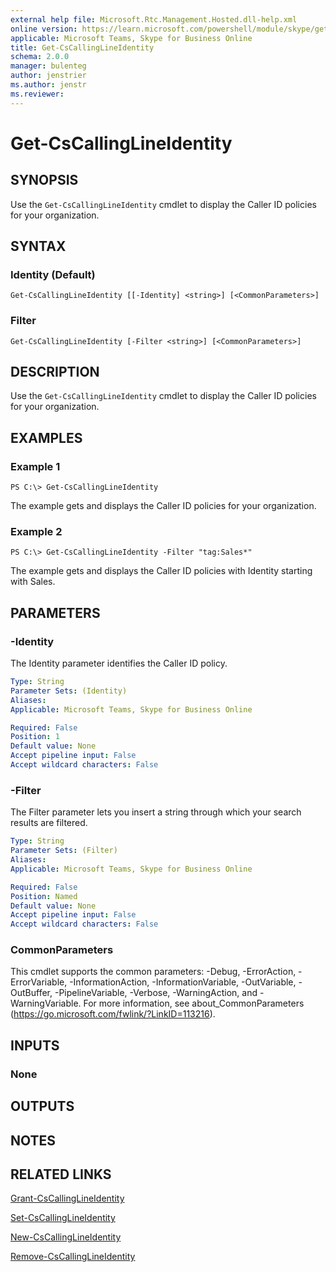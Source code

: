 ```yaml
---
external help file: Microsoft.Rtc.Management.Hosted.dll-help.xml
online version: https://learn.microsoft.com/powershell/module/skype/get-cscallinglineidentity
applicable: Microsoft Teams, Skype for Business Online
title: Get-CsCallingLineIdentity
schema: 2.0.0
manager: bulenteg
author: jenstrier
ms.author: jenstr
ms.reviewer:
---
```


# Get-CsCallingLineIdentity

## SYNOPSIS
Use the `Get-CsCallingLineIdentity` cmdlet to display the Caller ID policies for your organization.

## SYNTAX

### Identity (Default)
```
Get-CsCallingLineIdentity [[-Identity] <string>] [<CommonParameters>]
```

### Filter
```
Get-CsCallingLineIdentity [-Filter <string>] [<CommonParameters>]
```

## DESCRIPTION
Use the `Get-CsCallingLineIdentity` cmdlet to display the Caller ID policies for your organization.

## EXAMPLES

###  Example 1
```
PS C:\> Get-CsCallingLineIdentity
```

The example gets and displays the Caller ID policies for your organization.

###  Example 2
```
PS C:\> Get-CsCallingLineIdentity -Filter "tag:Sales*"
```

The example gets and displays the Caller ID policies with Identity starting with Sales.

## PARAMETERS

### -Identity
The Identity parameter identifies the Caller ID policy.

```yaml
Type: String
Parameter Sets: (Identity)
Aliases: 
Applicable: Microsoft Teams, Skype for Business Online

Required: False
Position: 1
Default value: None
Accept pipeline input: False
Accept wildcard characters: False
```

### -Filter
The Filter parameter lets you insert a string through which your search results are filtered.

```yaml
Type: String
Parameter Sets: (Filter)
Aliases: 
Applicable: Microsoft Teams, Skype for Business Online

Required: False
Position: Named
Default value: None
Accept pipeline input: False
Accept wildcard characters: False
```

### CommonParameters
This cmdlet supports the common parameters: -Debug, -ErrorAction, -ErrorVariable, -InformationAction, -InformationVariable, -OutVariable, -OutBuffer, -PipelineVariable, -Verbose, -WarningAction, and -WarningVariable. For more information, see about_CommonParameters (https://go.microsoft.com/fwlink/?LinkID=113216).


## INPUTS

### None

## OUTPUTS

## NOTES

## RELATED LINKS

[Grant-CsCallingLineIdentity](Grant-CsCallingLineIdentity.md)

[Set-CsCallingLineIdentity](Set-CsCallingLineIdentity.md)

[New-CsCallingLineIdentity](New-CsCallingLineIdentity.md)

[Remove-CsCallingLineIdentity](Remove-CsCallingLineIdentity.md)
